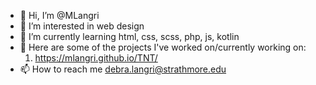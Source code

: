 - 👋 Hi, I’m @MLangri
- 👀 I’m interested in web design
- 🌱 I’m currently learning html, css, scss, php, js, kotlin
- 💞️ Here are some of the projects I've worked on/currently working on:
  1. https://mlangri.github.io/TNT/
- 📫 How to reach me debra.langri@strathmore.edu

<!---
MLangri/MLangri is a ✨ special ✨ repository because its `README.md` (this file) appears on your GitHub profile.
You can click the Preview link to take a look at your changes.
--->
